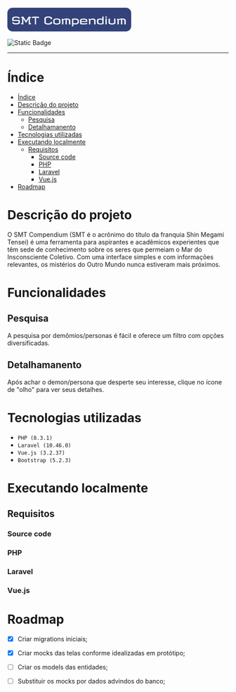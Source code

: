 ![logo](logo.png)

![Static Badge](https://img.shields.io/badge/status-em_desenvolvimento-DCE75F)
<hr>

# Índice 
- [Índice](#índice)
- [Descrição do projeto](#descrição-do-projeto)
- [Funcionalidades](#funcionalidades)
  - [Pesquisa](#pesquisa)
  - [Detalhamanento](#detalhamanento)
- [Tecnologias utilizadas](#tecnologias-utilizadas)
- [Executando localmente](#executando-localmente)
  - [Requisitos](#requisitos)
    - [Source code](#source-code)
    - [PHP](#php)
    - [Laravel](#laravel)
    - [Vue.js](#vuejs)
- [Roadmap](#roadmap)

# Descrição do projeto
O SMT Compendium (SMT é o acrônimo do título da franquia Shin Megami Tensei) é uma ferramenta para aspirantes e acadêmicos experientes que têm sede de conhecimento sobre os seres que permeiam o Mar do Insconsciente Coletivo.
Com uma interface simples e com informações relevantes, os mistérios do Outro Mundo nunca estiveram mais próximos.

# Funcionalidades
## Pesquisa 
A pesquisa por demômios/personas é fácil e oferece um filtro com opções diversificadas.

## Detalhamanento
Após achar o demon/persona que desperte seu interesse, clique no ícone de "olho" para ver seus detalhes.

# Tecnologias utilizadas
- `PHP (8.3.1)`
- `Laravel (10.46.0)`
- `Vue.js (3.2.37)`
- `Bootstrap (5.2.3)`

# Executando localmente
## Requisitos 
### Source code
### PHP
### Laravel
### Vue.js

# Roadmap
- [x] Criar migrations iniciais;
- [x] Criar mocks das telas conforme idealizadas em protótipo;
- [ ] Criar os models das entidades;
- [ ] Substituir os mocks por dados advindos do banco;

